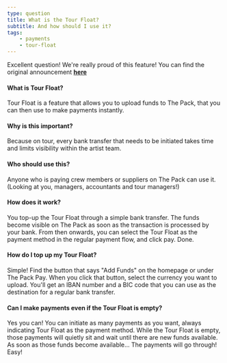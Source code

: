 ```yaml
---
type: question
title: What is the Tour Float?
subtitle: And how should I use it?
tags:
    - payments
    - tour-float
---
```


Excellent question! We're really proud of this feature!
You can find the original announcement **[here](https://blog.partofthepack.com/introducing-tour-float-and-contingency/)**

#### What is Tour Float?
Tour Float is a feature that allows you to upload funds to The Pack, that you can then use to make payments instantly. 

#### Why is this important?
Because on tour, every bank transfer that needs to be initiated takes time and limits visibility within the artist team.

#### Who should use this?
Anyone who is paying crew members or suppliers on The Pack can use it. (Looking at you, managers, accountants and tour managers!)

#### How does it work?
You top-up the Tour Float through a simple bank transfer.
The funds become visible on The Pack as soon as the transaction is processed by your bank. 
From then onwards, you can select the Tour Float as the payment method in the regular payment flow, and click pay. Done.

#### How do I top up my Tour Float?
Simple! 
Find the button that says "Add Funds" on the homepage or under The Pack Pay.
When you click that button, select the currency you want to upload. You'll get an IBAN number and a BIC code that you can use as the destination for a regular bank transfer.

#### Can I make payments even if the Tour Float is empty?
Yes you can!
You can initiate as many payments as you want, always indicating Tour Float as the payment method.
While the Tour Float is empty, those payments will quietly sit and wait until there are new funds available.
As soon as those funds become available... The payments will go through! Easy!
